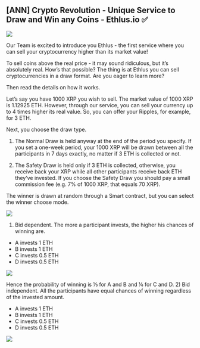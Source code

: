 ## [ANN] Crypto Revolution - Unique Service to Draw and Win any Coins - Ethlus.io ✅

![](https://i.imgur.com/xfuv5IJ.jpg)


Our Team is excited to introduce you Ethlus - the first service where you can sell your cryptocurrency higher than its market value! 

To sell coins above the real price - it may sound ridiculous, but it’s absolutely real. 
How’s that possible? The thing is at Ethlus you can sell cryptocurrencies in a draw format. 
Are you eager to learn more? 

Then read the details on how it works.


Let’s say you have 1000 XRP you wish to sell. The market value of 1000 XRP is 1.12925 ETH. However, through our service, you can sell your currency up to 4 times higher its real value. So, you can offer your Ripples, for example, for 3 ETH.

Next, you choose the draw type.

1. The Normal Draw is held anyway at the end of the period you specify. If you set a one-week period, your 1000 XRP will be drawn between all the participants in 7 days exactly, no matter if 3 ETH is collected or not. 

2. The Safety Draw is held only if 3 ETH is collected, otherwise, you receive back your XRP while all other participants receive back ETH they’ve invested. If you choose the Safety Draw you should pay a small commission fee (e.g. 7% of 1000 XRP, that equals 70 XRP).

The winner is drawn at random through a Smart contract, but you can select the winner choose mode.

![](https://i.imgur.com/k3pMzn2.jpg)


1)  Bid dependent. The more a participant invests, the higher his chances of winning are. 


- A invests 1 ETH
- B invests 1 ETH
- C invests 0.5 ETH
- D invests 0.5 ETH

![](https://i.imgur.com/EOxBgWJ.jpg)

Hence the probability of winning is ⅓  for A and B and  ⅙ for C and D. 
2) Bid independent. All the participants have equal chances of winning regardless of the invested amount. 

- A invests 1 ETH
- B invests 1 ETH
- C invests 0.5 ETH
- D invests 0.5 ETH

![](https://i.imgur.com/ZUNAa8s.jpg)


